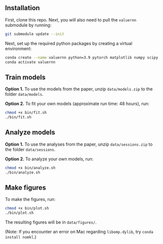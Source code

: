 ## Installation

First, clone this repo. Next, you will also need to pull the `valuernn` submodule by running:

```bash
git submodule update --init
```

Next, set up the required python packages by creating a virtual environment:

```bash
conda create --name valuernn python=3.9 pytorch matplotlib numpy scipy scikit-learn
conda activate valuernn
```

## Train models

__Option 1.__ To use the models from the paper, unzip `data/models.zip` to the folder `data/models`.

__Option 2.__ To fit your own models (approximate run time: 48 hours), run:
```bash
chmod +x bin/fit.sh
./bin/fit.sh
```

## Analyze models

__Option 1.__ To use the analyses from the paper, unzip `data/sessions.zip` to the folder `data/sessions`.

__Option 2.__ To analyze your own models, run:
```bash
chmod +x bin/analyze.sh
./bin/analyze.sh
```

## Make figures

To make the figures, run:
```bash
chmod +x bin/plot.sh
./bin/plot.sh
```

The resulting figures will be in `data/figures/`.

(Note: If you encounter an error on Mac regarding `libomp.dylib`, try `conda install nomkl`.)
